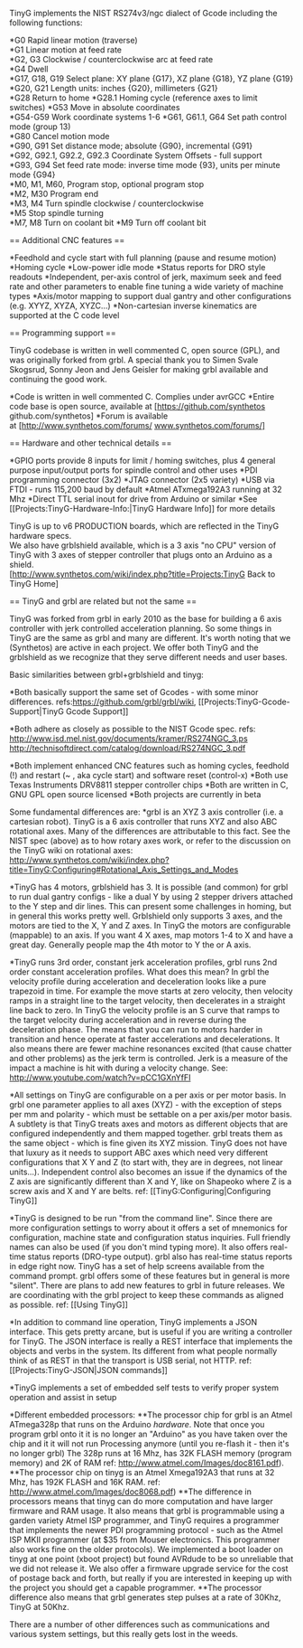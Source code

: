 TinyG implements the NIST RS274v3/ngc dialect of Gcode including the following functions: 

*G0 Rapid linear motion (traverse)<br> 
*G1 Linear motion at feed rate<br> 
*G2, G3 Clockwise / counterclockwise arc at feed rate<br> 
*G4 Dwell<br> 
*G17, G18, G19 Select plane: XY plane {G17}, XZ plane {G18}, YZ plane {G19}<br> 
*G20, G21 Length units: inches {G20}, millimeters {G21}<br> 
*G28 Return to home
*G28.1 Homing cycle (reference axes to limit switches)
*G53 Move in absolute coordinates<br> 
*G54-G59 Work coordinate systems 1-6
*G61, G61.1, G64 Set path control mode (group 13)<br> 
*G80 Cancel motion mode<br> 
*G90, G91 Set distance mode; absolute {G90}, incremental {G91}<br> 
*G92, G92.1, G92.2, G92.3 Coordinate System Offsets - full support<br> 
*G93, G94 Set feed rate mode: inverse time mode {93}, units per minute mode {G94}<br> 
*M0, M1, M60, Program stop, optional program stop<br> 
*M2, M30 Program end<br> 
*M3, M4 Turn spindle clockwise / counterclockwise<br> 
*M5 Stop spindle turning<br> 
*M7, M8 Turn on coolant bit
*M9 Turn off coolant bit&nbsp;

== Additional CNC features  ==

*Feedhold and cycle start with full planning (pause and resume motion) 
*Homing cycle 
*Low-power idle mode 
*Status reports for DRO style readouts 
*Independent, per-axis control of jerk, maximum seek and feed rate and other parameters to enable fine tuning a wide variety of machine types 
*Axis/motor mapping to support dual gantry and other configurations (e.g. XYYZ, XYZA, XYZC...) 
*Non-cartesian inverse kinematics are supported at the C code level

== Programming support  ==

TinyG codebase is written in well commented C, open source (GPL), and was originally forked from grbl. A special thank you to Simen Svale Skogsrud, Sonny Jeon and Jens Geisler for making grbl available and continuing the good work.<br> 

*Code is written in well commented C. Complies under avrGCC 
*Entire code base is open source, available at&nbsp;[https://github.com/synthetos github.com/synthetos] 
*Forum is available at&nbsp;[http://www.synthetos.com/forums/ www.synthetos.com/forums/]

== Hardware and other technical details  ==

*GPIO ports provide 8 inputs for limit / homing switches, plus 4 general purpose input/output ports for spindle control and other uses 
*PDI programming connector (3x2) 
*JTAG connector (2x5 variety) 
*USB via FTDI - runs 115,200 baud by default 
*Atmel ATxmega192A3 running at 32 Mhz 
*Direct TTL serial inout for drive from Arduino or similar 
*See [[Projects:TinyG-Hardware-Info:|TinyG Hardware Info]]&nbsp;for more details

TinyG is up to v6 PRODUCTION boards, which are reflected in the TinyG hardware specs.<br> We also have grblshield available, which is a 3 axis "no CPU" version of TinyG with 3 axes of stepper controller that plugs onto an Arduino as a shield.<br> [http://www.synthetos.com/wiki/index.php?title=Projects:TinyG Back to TinyG Home] 

== TinyG and grbl are related but not the same  ==

TinyG was forked from grbl in early 2010 as the base for building a 6 axis controller with jerk controlled acceleration planning. So some things in TinyG are the same as grbl and many are different. It's worth noting that we (Synthetos) are active in each project. We offer both TinyG and the grblshield as we recognize that they serve different needs and user bases. 

Basic similarities between grbl+grblshield and tinyg: 

*Both basically support the same set of Gcodes - with some minor differences. refs:https://github.com/grbl/grbl/wiki, [[Projects:TinyG-Gcode-Support|TinyG Gcode Support]] <br> 

*Both adhere as closely as possible to the NIST Gcode spec. refs: http://www.isd.mel.nist.gov/documents/kramer/RS274NGC_3.ps http://technisoftdirect.com/catalog/download/RS274NGC_3.pdf 

*Both implement enhanced CNC features such as homing cycles, feedhold (!) and restart (~ , aka cycle start) and software reset (control-x) 
*Both use Texas Instruments DRV8811 stepper controller chips 
*Both are written in C, GNU GPL open source licensed 
*Both projects are currently in beta

Some fundamental differences are: 
*grbl is an XYZ 3 axis controller (i.e. a cartesian robot). TinyG is a 6 axis controller that runs XYZ and also ABC rotational axes. Many of the differences are attributable to this fact. See the NIST spec (above) as to how rotary axes work, or refer to the discussion on the TinyG wiki on rotational axes: http://www.synthetos.com/wiki/index.php?title=TinyG:Configuring#Rotational_Axis_Settings_and_Modes 

*TinyG has 4 motors, grblshield has 3. It is possible (and common) for grbl to run dual gantry configs - like a dual Y by using 2 stepper drivers attached to the Y step and dir lines. This can present some challenges in homing, but in general this works pretty well. Grblshield only supports 3 axes, and the motors are tied to the X, Y and Z axes. In TinyG the motors are configurable (mappable) to an axis. If you want 4 X axes, map motors 1-4 to X and have a great day. Generally people map the 4th motor to Y the or A axis.

*TinyG runs 3rd order, constant jerk acceleration profiles, grbl runs 2nd order constant acceleration profiles. What does this mean? In grbl the velocity profile during acceleration and deceleration looks like a pure trapezoid in time. For example the move starts at zero velocity, then velocity ramps in a straight line to the target velocity, then decelerates in a straight line back to zero. In TinyG the velocity profile is an S curve that ramps to the target velocity during acceleration and in reverse during the deceleration phase. The means that you can run to motors harder in transition and hence operate at faster accelerations and decelerations. It also means there are fewer machine resonances excited (that cause chatter and other problems) as the jerk term is controlled. Jerk is a measure of the impact a machine is hit with during a velocity change. See: http://www.youtube.com/watch?v=pCC1GXnYfFI 

*All settings on TinyG are configurable on a per axis or per motor basis. In grbl one parameter applies to all axes (XYZ) - with the exception of steps per mm and polarity - which must be settable on a per axis/per motor basis. A subtlety is that TinyG treats axes and motors as different objects that are configured independently and them mapped together. grbl treats them as the same object - which is fine given its XYZ mission. TinyG does not have that luxury as it needs to support ABC axes which need very different configurations that X Y and Z (to start with, they are in degrees, not linear units...). Independent control also becomes an issue if the dynamics of the Z axis are significantly different than X and Y, like on Shapeoko where Z is a screw axis and X and Y are belts. ref: [[TinyG:Configuring|Configuring TinyG]] <br>

*TinyG is designed to be run "from the command line". Since there are more configuration settings to worry about it offers a set of mnemonics for configuration, machine state and configuration status inquiries. Full friendly names can also be used (if you don't mind typing more). It also offers real-time status reports (DRO-type output). grbl also has real-time status reports in edge right now. TinyG has a set of help screens available from the command prompt. grbl offers some of these features but in general is more "silent". There are plans to add new features to grbl in future releases. We are coordinating with the grbl project to keep these commands as aligned as possible. ref: [[Using TinyG]]<br> 

*In addition to command line operation, TinyG implements a JSON interface. This gets pretty arcane, but is useful if you are writing a controller for TinyG. The JSON interface is really a REST interface that implements the objects and verbs in the system. Its different from what people normally think of as REST in that the transport is USB serial, not HTTP. ref: [[Projects:TinyG-JSON|JSON commands]]<br>

*TinyG implements a set of embedded self tests to verify proper system operation and assist in setup

*Different embedded processors:
**The processor chip for grbl is an Atmel ATmega328p that runs on the Arduino *hardware*. Note that once you program grbl onto it it is no longer an "Arduino" as you have taken over the chip and it it will not run Processing anymore (until you re-flash it - then it's no longer grbl) The 328p runs at 16 Mhz, has 32K FLASH memory (program memory) and 2K of RAM ref: http://www.atmel.com/Images/doc8161.pdf). 
**The processor chip on tinyg is an Atmel Xmega192A3 that runs at 32 Mhz, has 192K FLASH and 16K RAM. ref: http://www.atmel.com/Images/doc8068.pdf) 
**The difference in processors means that tinyg can do more computation and have larger firmware and RAM usage. It also means that grbl is programmable using a garden variety Atmel ISP programmer, and TinyG requires a programmer that implements the newer PDI programming protocol - such as the Atmel ISP MKII programmer (at $35 from Mouser electronics. This programmer also works fine on the older protocols). We implemented a boot loader on tinyg at one point (xboot project) but found AVRdude to be so unreliable that we did not release it. We also offer a firmware upgrade service for the cost of postage back and forth, but really if you are interested in keeping up with the project you should get a capable programmer. 
**The processor difference also means that grbl generates step pulses at a rate of 30Khz, TinyG at 50Khz. 

There are a number of other differences such as communications and various system settings, but this really gets lost in the weeds.